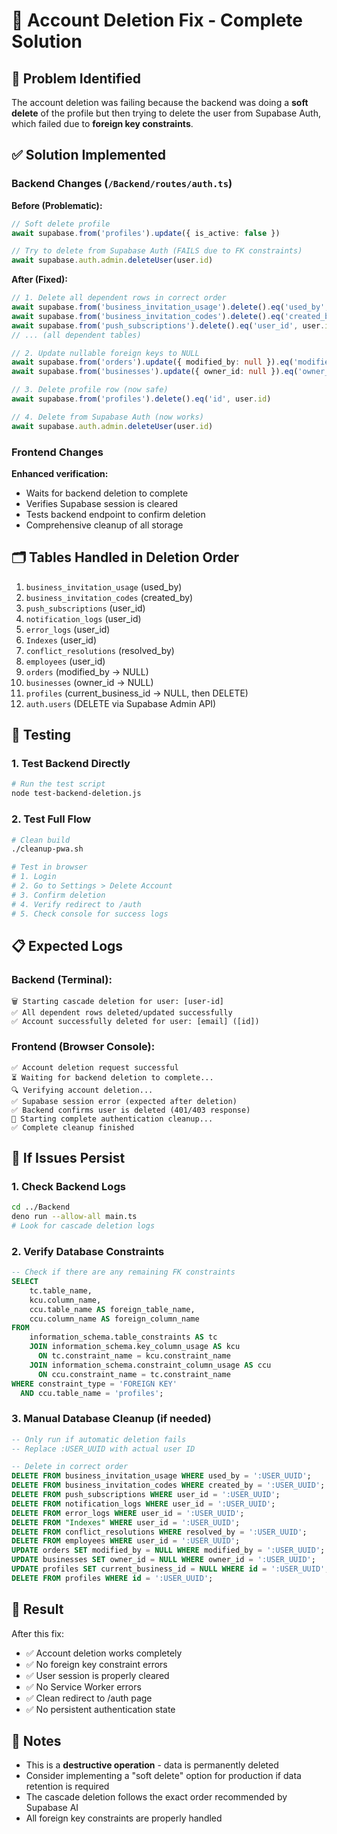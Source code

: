 # 🔧 Account Deletion Fix - Complete Solution

## 🎯 Problem Identified

The account deletion was failing because the backend was doing a **soft delete** of the profile but then trying to delete the user from Supabase Auth, which failed due to **foreign key constraints**.

## ✅ Solution Implemented

### Backend Changes (`/Backend/routes/auth.ts`)

**Before (Problematic):**
```typescript
// Soft delete profile
await supabase.from('profiles').update({ is_active: false })

// Try to delete from Supabase Auth (FAILS due to FK constraints)
await supabase.auth.admin.deleteUser(user.id)
```

**After (Fixed):**
```typescript
// 1. Delete all dependent rows in correct order
await supabase.from('business_invitation_usage').delete().eq('used_by', user.id)
await supabase.from('business_invitation_codes').delete().eq('created_by', user.id)
await supabase.from('push_subscriptions').delete().eq('user_id', user.id)
// ... (all dependent tables)

// 2. Update nullable foreign keys to NULL
await supabase.from('orders').update({ modified_by: null }).eq('modified_by', user.id)
await supabase.from('businesses').update({ owner_id: null }).eq('owner_id', user.id)

// 3. Delete profile row (now safe)
await supabase.from('profiles').delete().eq('id', user.id)

// 4. Delete from Supabase Auth (now works)
await supabase.auth.admin.deleteUser(user.id)
```

### Frontend Changes

**Enhanced verification:**
- Waits for backend deletion to complete
- Verifies Supabase session is cleared
- Tests backend endpoint to confirm deletion
- Comprehensive cleanup of all storage

## 🗂️ Tables Handled in Deletion Order

1. `business_invitation_usage` (used_by)
2. `business_invitation_codes` (created_by)
3. `push_subscriptions` (user_id)
4. `notification_logs` (user_id)
5. `error_logs` (user_id)
7. `Indexes` (user_id)
8. `conflict_resolutions` (resolved_by)
9. `employees` (user_id)
10. `orders` (modified_by → NULL)
11. `businesses` (owner_id → NULL)
12. `profiles` (current_business_id → NULL, then DELETE)
13. `auth.users` (DELETE via Supabase Admin API)

## 🧪 Testing

### 1. Test Backend Directly
```bash
# Run the test script
node test-backend-deletion.js
```

### 2. Test Full Flow
```bash
# Clean build
./cleanup-pwa.sh

# Test in browser
# 1. Login
# 2. Go to Settings > Delete Account
# 3. Confirm deletion
# 4. Verify redirect to /auth
# 5. Check console for success logs
```

## 📋 Expected Logs

### Backend (Terminal):
```
🗑️ Starting cascade deletion for user: [user-id]
✅ All dependent rows deleted/updated successfully
✅ Account successfully deleted for user: [email] ([id])
```

### Frontend (Browser Console):
```
✅ Account deletion request successful
⏳ Waiting for backend deletion to complete...
🔍 Verifying account deletion...
✅ Supabase session error (expected after deletion)
✅ Backend confirms user is deleted (401/403 response)
🧹 Starting complete authentication cleanup...
✅ Complete cleanup finished
```

## 🚨 If Issues Persist

### 1. Check Backend Logs
```bash
cd ../Backend
deno run --allow-all main.ts
# Look for cascade deletion logs
```

### 2. Verify Database Constraints
```sql
-- Check if there are any remaining FK constraints
SELECT 
    tc.table_name, 
    kcu.column_name, 
    ccu.table_name AS foreign_table_name,
    ccu.column_name AS foreign_column_name 
FROM 
    information_schema.table_constraints AS tc 
    JOIN information_schema.key_column_usage AS kcu
      ON tc.constraint_name = kcu.constraint_name
    JOIN information_schema.constraint_column_usage AS ccu
      ON ccu.constraint_name = tc.constraint_name
WHERE constraint_type = 'FOREIGN KEY' 
  AND ccu.table_name = 'profiles';
```

### 3. Manual Database Cleanup (if needed)
```sql
-- Only run if automatic deletion fails
-- Replace :USER_UUID with actual user ID

-- Delete in correct order
DELETE FROM business_invitation_usage WHERE used_by = ':USER_UUID';
DELETE FROM business_invitation_codes WHERE created_by = ':USER_UUID';
DELETE FROM push_subscriptions WHERE user_id = ':USER_UUID';
DELETE FROM notification_logs WHERE user_id = ':USER_UUID';
DELETE FROM error_logs WHERE user_id = ':USER_UUID';
DELETE FROM "Indexes" WHERE user_id = ':USER_UUID';
DELETE FROM conflict_resolutions WHERE resolved_by = ':USER_UUID';
DELETE FROM employees WHERE user_id = ':USER_UUID';
UPDATE orders SET modified_by = NULL WHERE modified_by = ':USER_UUID';
UPDATE businesses SET owner_id = NULL WHERE owner_id = ':USER_UUID';
UPDATE profiles SET current_business_id = NULL WHERE id = ':USER_UUID';
DELETE FROM profiles WHERE id = ':USER_UUID';
```

## 🎯 Result

After this fix:
- ✅ Account deletion works completely
- ✅ No foreign key constraint errors
- ✅ User session is properly cleared
- ✅ No Service Worker errors
- ✅ Clean redirect to /auth page
- ✅ No persistent authentication state

## 📝 Notes

- This is a **destructive operation** - data is permanently deleted
- Consider implementing a "soft delete" option for production if data retention is required
- The cascade deletion follows the exact order recommended by Supabase AI
- All foreign key constraints are properly handled
